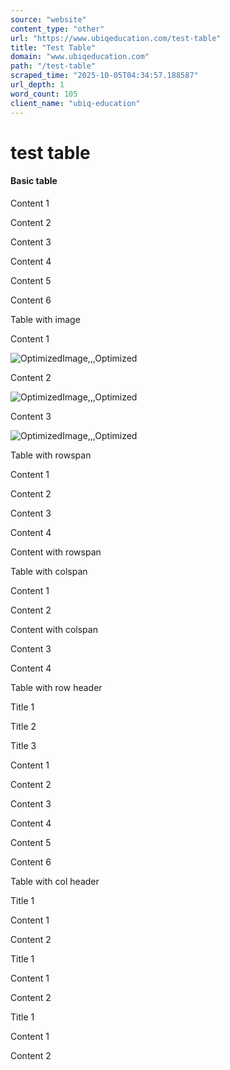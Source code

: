 ```yaml
---
source: "website"
content_type: "other"
url: "https://www.ubiqeducation.com/test-table"
title: "Test Table"
domain: "www.ubiqeducation.com"
path: "/test-table"
scraped_time: "2025-10-05T04:34:57.188587"
url_depth: 1
word_count: 105
client_name: "ubiq-education"
---
```


# test table

#### Basic table

Content 1

Content 2

Content 3

Content 4

Content 5

Content 6

Table with image

Content 1

![ OptimizedImage,,,Optimized](https://ubiq.static.amais.com/Support_Site__1_-1380-optimized.webp?version=638907064086670000&version=638907064086670000)

Content 2

![ OptimizedImage,,,Optimized](https://ubiq.static.amais.com/Support_Site__1_-1380-optimized.webp?version=638907064086670000&version=638907064086670000)

Content 3

![ OptimizedImage,,,Optimized](https://ubiq.static.amais.com/Support_Site__1_-1380-optimized.webp?version=638907064086670000&version=638907064086670000)

Table with rowspan

Content 1

Content 2

Content 3

Content 4

Content with rowspan

Table with colspan

Content 1

Content 2

Content with colspan

Content 3

Content 4

Table with row header

Title 1

Title 2

Title 3

Content 1

Content 2

Content 3

Content 4

Content 5

Content 6

Table with col header

Title 1

Content 1

Content 2

Title 1

Content 1

Content 2

Title 1

Content 1

Content 2
